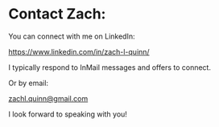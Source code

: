 # Contact Zach:

You can connect with me on LinkedIn:

https://www.linkedin.com/in/zach-l-quinn/

I typically respond to InMail messages and offers to connect. 

Or by email: 

zachl.quinn@gmail.com

I look forward to speaking with you! 
